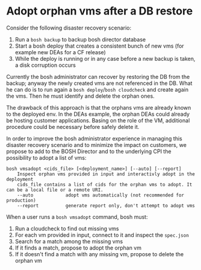 # Adopt orphan vms after a DB restore

Consider the following disaster recovery scenario: 

1. Run a `bosh backup` to backup bosh director database
2. Start a bosh deploy that creates a consistent bunch of new vms (for example new DEAs for a CF release)
3. While the deploy is running or in any case before a new backup is taken, a disk corruption occurs

Currently the bosh administrator can recover by restoring the DB from the backup; anyway the newly created vms are not referenced in the DB.
What he can do is to run again a `bosh deploy`/`bosh cloudcheck` and create again the vms. Then he must identify and delete the orphan ones.

The drawback of this approach is that the orphans vms are already known to the deployed env. In the DEAs example, the orphan DEAs could already be hosting customer applications. Basing on the role of the VM, additional procedure could be necessary before safely delete it. 

In order to improve the bosh administrator experience in managing this disaster recovery scenario and to minimize the impact on customers, we propose to add to the BOSH Director and to the underlying CPI the possibility to adopt a list of vms:

```
bosh vmsadopt <cids_file> [<deployment_name>] [--auto] [--report]
    Inspect orphan vms provided in input and interactivly adopt in the deployment
	cids_file contains a list of cids for the orphan vms to adopt. It can be a local file or a remote URI.
    --auto            adopt vms automatically (not recommended for production)
    --report          generate report only, don't attempt to adopt vms
```

When a user runs a `bosh vmsadopt` command, bosh must:
1. Run a cloudcheck to find out missing vms
2. For each vm provided in input, connect to it and inspect the `spec.json`
3. Search for a match among the missing vms
4. If it finds a match, propose to adopt the orphan vm
5. If it doesn't find a match with any missing vm, propose to delete the orphan vm
